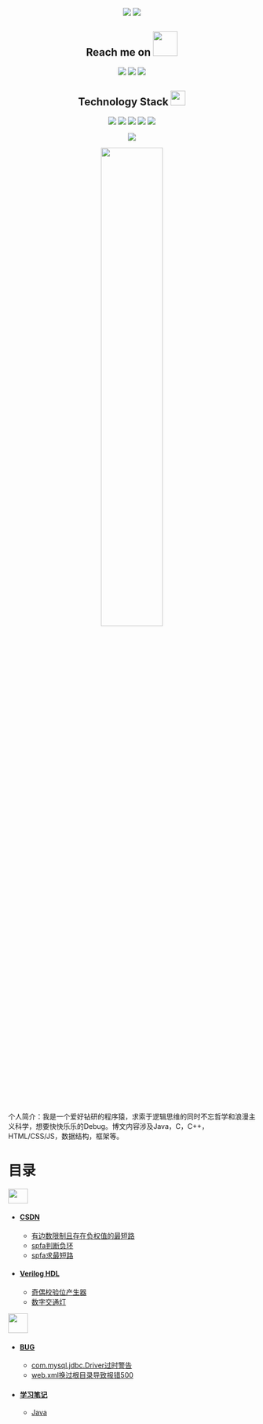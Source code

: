 <!--### Hi there 👋

**Joycer-hack/Joycer-hack** is a ✨ _special_ ✨ repository because its `README.md` (this file) appears on your GitHub profile.

Here are some ideas to get you started:

- 🔭 I’m currently working on ...
- 🌱 I’m currently learning ...
- 👯 I’m looking to collaborate on ...
- 🤔 I’m looking for help with ...
- 💬 Ask me about ...
- 📫 How to reach me: ...
- 😄 Pronouns: ...
- ⚡ Fun fact: ...
[![trophy](https://github-profile-trophy.vercel.app/?username=Joycer-hack)](https://github.com/ryo-ma/github-profile-trophy)

<h3 align="left">Connect with me:</h3>
<p align="left">
  <a href="https://gitee.com/Joycer-hack" target="blank"><img align="center" src="https://xingqiu-tuchuang-1256524210.cos.ap-shanghai.myqcloud.com/4379/git.jpg" alt="" height="30" width="40" /></a>
  <a href="https://www.xnani.online" target="_blank"><img align="center" src="https://xingqiu-tuchuang-1256524210.cos.ap-shanghai.myqcloud.com/4379/WebPage.png" alt="" height="40" width="40" /></a>
</p>
-->

<p align = "center">
  <img src = "https://github-readme-stats.vercel.app/api?username=Joycer-hack&show_icons=true&theme=tokyonight&line_height=27">
  <img src = "https://github-readme-stats.vercel.app/api/top-langs/?username=Joycer-hack&theme=radical">
</p>

<h2 align="center">Reach me on <img src="https://media.giphy.com/media/mGcNjsfWAjY5AEZNw6/giphy.gif" width="50"></h2>
<p align="center">
  <!--
<img src="https://img.shields.io/badge/-JavaScript-black?style=flat-square&logo=javascript"/>
<img src="https://img.shields.io/badge/-Nodejs-black?style=flat-square&logo=Node.js"/>
<img src="https://img.shields.io/badge/-Expressjs-black?style=flat-square&logo=Express.js"/>
<img src="https://img.shields.io/badge/-React-black?style=flat-square&logo=react"/>
<img src="https://img.shields.io/badge/-MongoDB-black?style=flat-square&logo=mongodb"/>
-->
<img src="https://img.shields.io/badge/-MySQL-black?style=flat-square&logo=mysql"/>
<img src="https://img.shields.io/badge/-Git-black?style=flat-square&logo=git"/>
<img src="https://img.shields.io/badge/-GitHub-black?style=flat-square&logo=github"/>
</p>
<p align="center">
<h2 align="center">Technology Stack <img src="https://media.giphy.com/media/WUlplcMpOCEmTGBtBW/giphy.gif" width="30"></h2>


<p align="center">
<img src="https://img.shields.io/badge/C-00599C?style=flat-square&logo=c&logoColor=white"/>
<img src="https://img.shields.io/badge/-java-E34A86?style=flat-square&logo=java"/>
<img src="https://img.shields.io/badge/-C++-00599C?style=flat-square&logo=c"/>
<img src="https://img.shields.io/badge/-HTML5-E34F26?style=flat-square&logo=html5&logoColor=white"/>
<img src="https://img.shields.io/badge/-CSS3-1572B6?style=flat-square&logo=css3"/>
  <!--
<img src="https://img.shields.io/badge/-Bootstrap-563D7C?style=flat-square&logo=bootstrap"/>
<img src="https://img.shields.io/badge/-Heroku-430098?style=flat-square&logo=heroku"/>
-->
</p>


 
<p align = "center">
 <img src="https://activity-graph.herokuapp.com/graph?username=Joycer-hack&theme=redical">
</p>

<p align = "center">
<img width="50%" src="https://github-readme-streak-stats.herokuapp.com/?user=Joycer-hack&show_icons=true&locale=en&layout=compact&theme=radical&line_height=0" />
</p>


个人简介：我是一个爱好钻研的程序猿，求索于逻辑思维的同时不忘哲学和浪漫主义科学，想要快快乐乐的Debug。博文内容涉及Java，C，C++，HTML/CSS/JS，数据结构，框架等。








# 目录

<a href="https://gitee.com/Joycer-hack" target="blank"><img align="center" src="https://xingqiu-tuchuang-1256524210.cos.ap-shanghai.myqcloud.com/4379/%E5%BE%AE%E4%BF%A1%E5%9B%BE%E7%89%87_20220920101457.png" alt="" height="30" width="40" /></a>

- ####   [CSDN](https://blog.csdn.net/weixin_46047677/category_11653961.html)
  
  - [有边数限制且存在负权值的最短路](https://blog.csdn.net/weixin_46047677/article/details/123686401)
  - [spfa判断负环](https://blog.csdn.net/weixin_46047677/article/details/123705120)
  - [spfa求最短路](https://blog.csdn.net/weixin_46047677/article/details/123688545)

- ####  [Verilog HDL](https://blog.csdn.net/weixin_46047677/category_11722353.html)
  
  - [奇偶校验位产生器](https://blog.csdn.net/weixin_46047677/article/details/123837647)
  - [数字交通灯](https://blog.csdn.net/weixin_46047677/article/details/124033863)
  
  
<a href="https://www.xnani.online" target="_blank"><img align="center" src="https://gitee.com/static/images/logo-black.svg?t=158106664" alt="" height="40" width="40" /></a>

- #### [BUG](https://www.xnani.online/category/bug)
  - [com.mysql.jdbc.Driver过时警告](https://www.xnani.online/2022/09/17/15.html)
  - [web.xml换过根目录导致报错500](https://www.xnani.online/2022/09/19/83.html)


- ####  [学习笔记](https://www.xnani.online/category/%e5%ad%a6%e4%b9%a0%e7%ac%94%e8%ae%b0)
  - [Java](https://www.xnani.online/2022/09/19/88.html)





